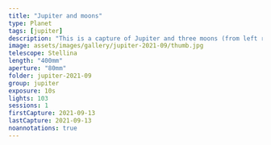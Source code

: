 ```yaml
---
title: "Jupiter and moons"
type: Planet
tags: [jupiter]
description: "This is a capture of Jupiter and three moons (from left right): Io, Europa, and Ganymede."
image: assets/images/gallery/jupiter-2021-09/thumb.jpg
telescope: Stellina
length: "400mm"
aperture: "80mm"
folder: jupiter-2021-09
group: jupiter
exposure: 10s
lights: 103
sessions: 1
firstCapture: 2021-09-13 
lastCapture: 2021-09-13
noannotations: true
---
```

